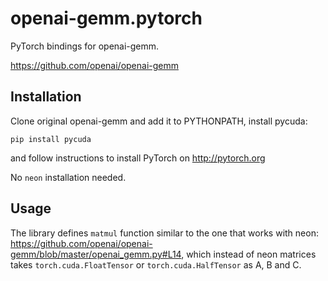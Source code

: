 openai-gemm.pytorch
========

PyTorch bindings for openai-gemm.

<https://github.com/openai/openai-gemm>


## Installation

Clone original openai-gemm and add it to PYTHONPATH,
install pycuda:

```
pip install pycuda
```

and follow instructions to install PyTorch on <http://pytorch.org>

No `neon` installation needed.

## Usage

The library defines `matmul` function similar to the one that
works with neon: <https://github.com/openai/openai-gemm/blob/master/openai_gemm.py#L14>,
which instead of neon matrices takes `torch.cuda.FloatTensor` or `torch.cuda.HalfTensor`
as A, B and C.
